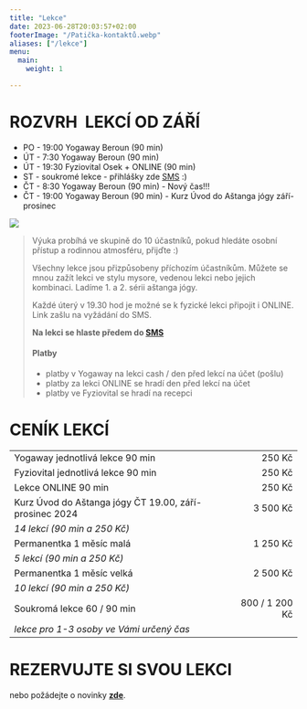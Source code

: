 ```yaml
---
title: "Lekce"
date: 2023-06-28T20:03:57+02:00
footerImage: "/Patička-kontaktů.webp"
aliases: ["/lekce"]
menu:
  main:
    weight: 1

---
```


# ROZVRH  LEKCÍ OD ZÁŘÍ

- PO - 19:00 Yogaway Beroun (90 min)
- ÚT - 7:30 Yogaway Beroun (90 min)
- ÚT - 19:30 Fyziovital Osek + ONLINE (90 min)
- ST - soukromé lekce - přihlášky zde [SMS](/kontakty) :)
- ČT - 8:30 Yogaway Beroun (90 min) - Nový čas!!!
- ČT - 19:00 Yogaway Beroun (90 min) - Kurz Úvod do Aštanga jógy září-prosinec

![](Ilustrace-rozvrhu.png)

>Výuka probíhá ve skupině do 10 účastníků, pokud hledáte osobní přístup a rodinnou atmosféru, přijďte :)
>
>Všechny lekce jsou přizpůsobeny příchozím účastníkům. Můžete se mnou zažít lekci ve stylu mysore, vedenou lekci nebo jejich kombinaci. Ladíme 1. a 2. sérii aštanga jógy.
>
>Každé úterý v 19.30 hod je možné se k fyzické lekci připojit i ONLINE. Link zašlu na vyžádání do SMS.
>
>**Na lekci se hlaste předem do [SMS](/kontakty)**
>
>#### Platby
> - platby v Yogaway na lekci cash / den před lekcí na účet (pošlu)
> - platby za lekci ONLINE se hradí den před lekcí na účet
> - platby ve Fyziovital se hradí na recepci

# CENÍK LEKCÍ

<!--
| Kurz pro (věčné) začátečníky ČTVRTEK od 19 hod: 04-06/2023 | 250 / 1000 Kč   |
| *Jednotlivá lekce 250 Kč / permanentka kal. měsíc 5 lekcí (90 min a 200 Kč)* |
-->
|                                                            |                 |
| ---------------------------------------------------------- | ---------------:|
| Yogaway jednotlivá lekce 90 min                            |   250 Kč        |
| Fyziovital jednotlivá lekce 90 min                         |   250 Kč        |
| Lekce ONLINE 90 min                                        |   250 Kč
| Kurz Úvod do Aštanga jógy ČT 19.00, září-prosinec 2024     | 3 500 Kč        |
| *14 lekcí (90 min a 250 Kč)*
| Permanentka 1 měsíc malá                                   | 1 250 Kč        |
| *5 lekcí (90 min a 250 Kč)*                                                  |
| Permanentka 1 měsíc velká                                  | 2 500 Kč        |
| *10 lekcí (90 min a 250 Kč)*                                              |
| Soukromá lekce 60 / 90 min                                 | 800 / 1 200 Kč  |
| *lekce pro 1-3 osoby ve Vámi určený čas*                                     |


# REZERVUJTE SI SVOU LEKCI

nebo požádejte o novinky [**zde**](/kontakty).
